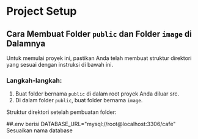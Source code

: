 # Project Setup

## Cara Membuat Folder `public` dan Folder `image` di Dalamnya

Untuk memulai proyek ini, pastikan Anda telah membuat struktur direktori yang sesuai dengan instruksi di bawah ini.

### Langkah-langkah:

1. Buat folder bernama `public` di dalam root proyek Anda diluar src.
2. Di dalam folder `public`, buat folder bernama `image`.

Struktur direktori setelah pembuatan folder:


##.env berisi DATABASE_URL="mysql://root@localhost:3306/cafe" Sesuaikan nama database
